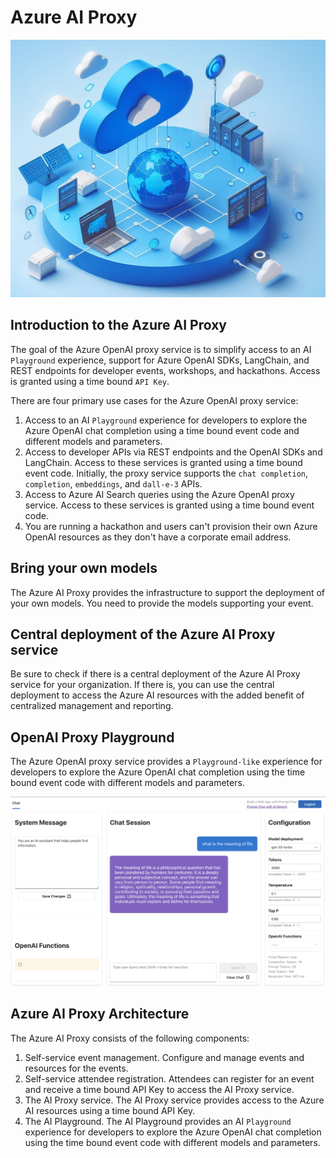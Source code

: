 # Azure AI Proxy

![](media/openai_proxy_banner.jpeg)

## Introduction to the Azure AI Proxy

The goal of the Azure OpenAI proxy service is to simplify access to an AI `Playground` experience, support for Azure OpenAI SDKs, LangChain, and REST endpoints for developer events, workshops, and hackathons. Access is granted using a time bound `API Key`.

There are four primary use cases for the Azure OpenAI proxy service:

1. Access to an AI `Playground` experience for developers to explore the Azure OpenAI chat completion using a time bound event code and different models and parameters.
2. Access to developer APIs via REST endpoints and the OpenAI SDKs and LangChain. Access to these services is granted using a time bound event code. Initially, the proxy service supports the `chat completion`, `completion`, `embeddings`, and `dall-e-3` APIs.
3. Access to Azure AI Search queries using the Azure OpenAI proxy service. Access to these services is granted using a time bound event code.
4. You are running a hackathon and users can't provision their own Azure OpenAI resources as they don't have a corporate email address.

## Bring your own models

The Azure AI Proxy provides the infrastructure to support the deployment of your own models. You need to provide the models supporting your event.

## Central deployment of the Azure AI Proxy service

Be sure to check if there is a central deployment of the Azure AI Proxy service for your organization. If there is, you can use the central deployment to access the Azure AI resources with the added benefit of centralized management and reporting.

## OpenAI Proxy Playground

The Azure OpenAI proxy service provides a `Playground-like` experience for developers to explore the Azure OpenAI chat completion using the time bound event code with different models and parameters.

![OpenAI Proxy Playground](media/openai_proxy_playground.png)

## Azure AI Proxy Architecture

The Azure AI Proxy consists of the following components:

1. Self-service event management. Configure and manage events and resources for the events.
1. Self-service attendee registration. Attendees can register for an event and receive a time bound API Key to access the AI Proxy service.
1. The AI Proxy service. The AI Proxy service provides access to the Azure AI resources using a time bound API Key.
1. The AI Playground. The AI Playground provides an AI `Playground` experience for developers to explore the Azure OpenAI chat completion using the time bound event code with different models and parameters.
